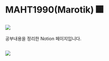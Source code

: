 # MAHT1990(Marotik) 🎆
## <a href="https://www.notion.so/marotik" target="_blank"><img src="https://img.shields.io/badge/My%20Notion-black?style=for-the-badge&logo=notion&logoColor=#000000"/></a>
공부내용을 정리한 Notion 페이지입니다.
## <a href="https://odoq2.com" target="_blank"><img src="https://img.shields.io/badge/One%20Day%20One%20Question-black?style=for-the-badge&logoColor=#3737ff"/></a>
<!--
**MAHT1990/MAHT1990** is a ✨ _special_ ✨ repository because its `README.md` (this file) appears on your GitHub profile.

Here are some ideas to get you started:

- 🔭 I’m currently working on ...
- 🌱 I’m currently learning ...
- 👯 I’m looking to collaborate on ...
- 🤔 I’m looking for help with ...
- 💬 Ask me about ...
- 📫 How to reach me: ...
- 😄 Pronouns: ...
- ⚡ Fun fact: ...
-->

